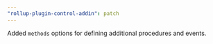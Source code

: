 ```yaml
---
"rollup-plugin-control-addin": patch
---
```


Added `methods` options for defining additional procedures and events.
